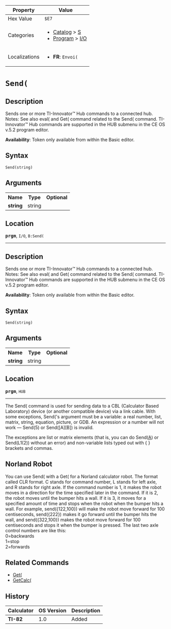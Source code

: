 | Property      | Value |
|---------------|-------|
| Hex Value     | `$E7`|
| Categories    | <ul><li>[Catalog](<../categories/Catalog.md>) > [S](<../categories/Catalog.md#S>)</li><li>[Program](<../categories/Program.md>) > [I/O](<../categories/Program.md#I/O>)</li></ul> |
| Localizations | <ul><li><b>FR</b>: `Envoi(`</li></ul> |

# `Send(`

## Description
Sends one or more TI-Innovator™ Hub commands to a connected hub.
Notes:
See also eval( and Get( command related to the Send( command.
TI-Innovator™ Hub commands are supported in the HUB submenu in the CE OS v.5.2 program editor.


<b>Availability</b>: Token only available from within the Basic editor.

## Syntax
`Send(string)`

## Arguments
<table>
<tr><th>Name</th><th>Type</th><th>Optional</th></tr>

<tr><td><b>string</b></td><td>string</td><td></td></tr>

</table>

## Location
<tt><kbd><b>prgm</b></kbd></tt>, `I/O`, `B:Send(`
<hr>

## Description
Sends one or more TI-Innovator™ Hub commands to a connected hub.
Notes:
See also eval( and Get( command related to the Send( command.
TI-Innovator™ Hub commands are supported in the HUB submenu in the CE OS v.5.2 program editor.


<b>Availability</b>: Token only available from within the Basic editor.

## Syntax
`Send(string)`

## Arguments
<table>
<tr><th>Name</th><th>Type</th><th>Optional</th></tr>

<tr><td><b>string</b></td><td>string</td><td></td></tr>

</table>

## Location
<tt><kbd><b>prgm</b></kbd></tt>, `HUB`
<hr>

The Send( command is used for sending data to a CBL (Calculator Based Laboratory) device (or another compatible device) via a link cable. With some exceptions, Send('s argument must be a variable: a real number, list, matrix, string, equation, picture, or GDB. An expression or a number will not work — Send(5) or Send([A][B]) is invalid.

The exceptions are list or matrix elements (that is, you can do Send([A](1,1)) or Send(L1(2)) without an error) and non-variable lists typed out with { } brackets and commas.

## Norland Robot

You can use Send( with a Get( for a Norland calculator robot. The format called CLR format. C stands for command number, L stands for left axle, and R stands for right axle. If the command number is 1, it makes the robot moves in a direction for the time specified later in the command. If it is 2, the robot moves until the bumper hits a wall. If it is 3, it moves for a specified amount of time and stops when the robot when the bumper hits a wall. For example, send({122,100}) will make the robot move forward for 100 centiseconds, send({222}) makes it go forward until the bumper hits the wall, and send({322,100}) makes the robot move forward for 100 centiseconds and stops it when the bumper is pressed. The last two axle control numbers are like this:  
0=backwards  
1=stop  
2=forwards

## Related Commands

*   [Get(](Get\(.md)
*   [GetCalc(](GetCalc\(.md)

## History
| Calculator | OS Version | Description |
|------------|------------|-------------|
| <b>TI-82</b> | 1.0 | Added |


